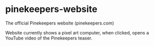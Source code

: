 # pinekeepers-website

The official Pinekeepers website (pinekeepers.com)

Website currently shows a pixel art computer, when clicked, opens a YouTube video of the Pinekeepers teaser.
